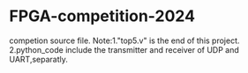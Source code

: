 # FPGA-competition-2024
competion source file.
Note:1."top5.v" is the end of this project.
     2.python_code include the transmitter and receiver of UDP and UART,separatly.
